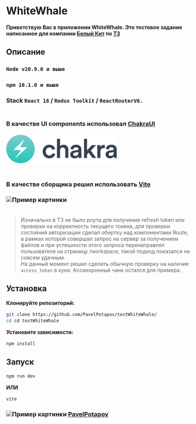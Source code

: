 # WhiteWhale

**Приветствую Вас в приложении WhiteWhale. Это тестовое задание написанное для компании [Белый Кит](https://belkit.ru/) по [ТЗ](https://github.com/Ahitkin-kitactive/test-js)**

## Описание

### `Node v20.9.0 и выше` <br>

### `npm 10.1.0 и выше` <br>

### Stack `React 18` / `Redux Toolkit` / `ReactRouterV6.` <br><br>

### В качестве UI components использовал [ChakraUI](https://chakra-ui.com/)<br><br><img src="https://raw.githubusercontent.com/chakra-ui/chakra-ui/main/media/logo-colored@2x.png?raw=true" alt="Chakra logo" width="300" style="max-width: 100%;"> <br><br>

### В качестве сборщика решил использовать [Vite](https://vitejs.dev/)<br><br><img src="https://vitejs.dev/logo.svg" alt="Пример картинки" width="100" height="80" style="vertical-align: middle"/><br><br>

> Изначально в ТЗ не было роута для получения refresh token или проверки на корректность текущего токена, для проверки состояния авторизации сделал обертку над компонентами Route,
> в рамках которой совершал запрос на сервер за получением файлов и при успешности этого запроса перенаправлял пользователя на страницу /workspace, такой подход показался не совсем удачным. <br> На данный момент решил сделать обычную проверку на наличие `access_token` в куки. Ассинхронный чанк остался для примера.

## Установка

**Клонируйте репозиторий:**

```bash
git clone https://github.com/PavelPotapov/testWhiteWhale/
cd cd testWhiteWhale
```

**Установите зависимости:**

```bash
npm install
```

## Запуск

```bash
npm run dev
```

**ИЛИ**

```bash
vite
```

### <img src="https://freedombelarus.github.io/0004/t_logo.png" alt="Пример картинки" width="20" height="20" style=""/> [PavelPotapov](https://t.me/Pavel_Potapov)
